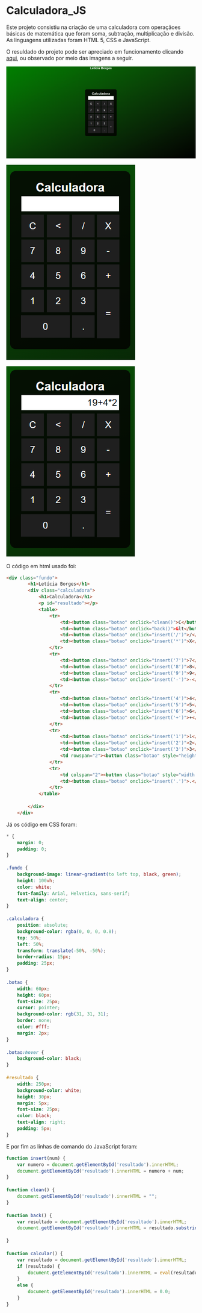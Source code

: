 # Calculadora_JS
Este projeto consistiu na criação de uma calculadora com operaçãoes básicas de matemática que foram soma, subtração, multiplicação e divisão. 
As linguagens utilizadas foram HTML 5, CSS e JavaScript.

O resuldado do projeto pode ser apreciado em funcionamento clicando [aqui](https://phantom-uneven-crystal.glitch.me), ou observado por meio das imagens a seguir.

![Imagem 1 - Layout e Calculadora.](https://github.com/LeticiaSBorges/Calculadora_JS/blob/e4c1d16c2fccd2971b2205e61b209f8b92631832/img/calc1.PNG?raw=true)

![Imagem 2 - Calculadora.](https://github.com/LeticiaSBorges/Calculadora_JS/blob/e4c1d16c2fccd2971b2205e61b209f8b92631832/img/calc2.PNG?raw=true)       

![Imagem 3 - Calculadora e operações.](https://github.com/LeticiaSBorges/Calculadora_JS/blob/e4c1d16c2fccd2971b2205e61b209f8b92631832/img/calc3.PNG?raw=true)

O código em html usado foi:
~~~html
<div class="fundo">
        <h1>Letícia Borges</h1>
        <div class="calculadora">
            <h1>Calculadora</h1>
            <p id="resultado"></p>
            <table>
                <tr>
                    <td><button class="botao" onclick="clean()">C</button></td>
                    <td><button class="botao" onclick="back()">&lt</button></td>
                    <td><button class="botao" onclick="insert('/')">/</button></td>
                    <td><button class="botao" onclick="insert('*')">X</button></td>
                </tr>
                <tr>
                    <td><button class="botao" onclick="insert('7')">7</button></td>
                    <td><button class="botao" onclick="insert('8')">8</button></td>
                    <td><button class="botao" onclick="insert('9')">9</button></td>
                    <td><button class="botao" onclick="insert('-')">-</button></td>
                </tr>
                <tr>
                    <td><button class="botao" onclick="insert('4')">4</button></td>
                    <td><button class="botao" onclick="insert('5')">5</button></td>
                    <td><button class="botao" onclick="insert('6')">6</button></td>
                    <td><button class="botao" onclick="insert('+')">+</button></td>
                </tr>
                <tr>
                    <td><button class="botao" onclick="insert('1')">1</button></td>
                    <td><button class="botao" onclick="insert('2')">2</button></td>
                    <td><button class="botao" onclick="insert('3')">3</button></td>
                    <td rowspan="2"><button class="botao" style="height: 130px;" onclick="calcular()">=</button></td>
                </tr>
                <tr>
                    <td colspan="2"><button class="botao" style="width: 130px;" onclick="insert('0')">0</button></td>
                    <td><button class="botao" onclick="insert('.')">.</button></td>
                </tr>
            </table>

        </div>
    </div>
~~~

Já os código em CSS foram:

~~~css
* {
    margin: 0;
    padding: 0;
}

.fundo {
    background-image: linear-gradient(to left top, black, green);
    height: 100vh;
    color: white;
    font-family: Arial, Helvetica, sans-serif;
    text-align: center;
}

.calculadora {
    position: absolute;
    background-color: rgba(0, 0, 0, 0.8);
    top: 50%;
    left: 50%;
    transform: translate(-50%, -50%);
    border-radius: 15px;
    padding: 25px;
}

.botao {
    width: 60px;
    height: 60px;
    font-size: 25px;
    cursor: pointer;
    background-color: rgb(31, 31, 31);
    border: none;
    color: #fff;
    margin: 2px;
}

.botao:hover {
    background-color: black;
}

#resultado {
    width: 250px;
    background-color: white;
    height: 30px;
    margin: 5px;
    font-size: 25px;
    color: black;
    text-align: right;
    padding: 5px;
}
~~~

E por fim as linhas de comando do JavaScript foram:
~~~javascript
function insert(num) {
    var numero = document.getElementById('resultado').innerHTML;
    document.getElementById('resultado').innerHTML = numero + num;
}

function clean() {
    document.getElementById('resultado').innerHTML = "";
}

function back() {
    var resultado = document.getElementById('resultado').innerHTML;
    document.getElementById('resultado').innerHTML = resultado.substring(0, resultado.length - 1);

}

function calcular() {
    var resultado = document.getElementById('resultado').innerHTML;
    if (resultado) {
        document.getElementById('resultado').innerHTML = eval(resultado);
    }
    else {
        document.getElementById('resultado').innerHTML = 0.0;
    }
}
~~~



